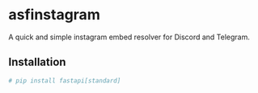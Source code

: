 # asfinstagram

A quick and simple instagram embed resolver for Discord and Telegram.

## Installation

```bash
# pip install fastapi[standard]
```